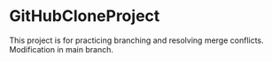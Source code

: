 # GitHubCloneProject
This project is for practicing branching and resolving merge conflicts.
Modification in main branch.
